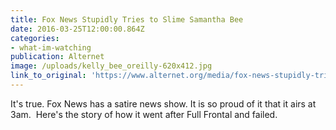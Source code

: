 ```yaml
---
title: Fox News Stupidly Tries to Slime Samantha Bee
date: 2016-03-25T12:00:00.864Z
categories: 
- what-im-watching
publication: Alternet
image: /uploads/kelly_bee_oreilly-620x412.jpg
link_to_original: 'https://www.alternet.org/media/fox-news-stupidly-tries-slime-samantha-bee'
---
```



It's true. Fox News has a satire news show. It is so proud of it that it airs at 3am.&nbsp; Here's the story of how it went after Full Frontal and failed.